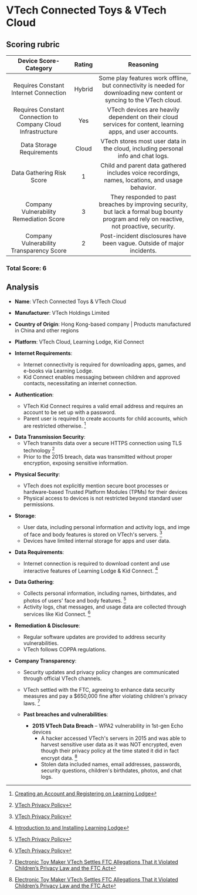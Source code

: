# VTech Connected Toys & VTech Cloud

## Scoring rubric
| Device Score-Category |  Rating | Reasoning | 
| :---: | :---: | :---: | 
| Requires Constant Internet Connection | Hybrid | Some play features work offline, but connectivity is needed for downloading new content or syncing to the VTech cloud. |
| Requires Constant Connection to Company Cloud Infrastructure | Yes | VTech devices are heavily dependent on their cloud services for content, learning apps, and user accounts. |
| Data Storage Requirements | Cloud | VTech stores most user data in the cloud, including personal info and chat logs. |
| Data Gathering Risk Score | 1 | Child and parent data gathered includes voice recordings, names, locations, and usage behavior. |
| Company Vulnerability Remediation Score | 3 | They responded to past breaches by improving security, but lack a formal bug bounty program and rely on reactive, not proactive, security. |
| Company Vulnerability Transparency Score | 2 | Post-incident disclosures have been vague. Outside of major incidents. | 

### Total Score: 6

## Analysis  
- **Name**: VTech Connected Toys & VTech Cloud
- **Manufacturer**: VTech Holdings Limited
- **Country of Origin**: Hong Kong-based company | Products manufactured in China and other regions 
- **Platform**: VTech Cloud, Learning Lodge, Kid Connect​

- **Internet Requirements**:  
    - Internet connectivity is required for downloading apps, games, and e-books via Learning Lodge.
    - Kid Connect enables messaging between children and approved contacts, necessitating an internet connection. 

- **Authentication**:  
    - VTech Kid Connect requires a valid email address and requires an account to be set up with a password. 
    - Parent user is required to create accounts for child accounts, which are restricted otherwise. [^1]

 [^1]: [Creating an Account and Registering on Learning Lodge](https://www.vtechkids.com/tutorials/innotab3)

- **Data Transmission Security**:  
    - VTech transmits data over a secure HTTPS connection using TLS technology [^2]
    - Prior to the 2015 breach, data was transmitted without proper encryption, exposing sensitive information.​

[^2]: [VTech Privacy Policy](https://www.vtechda.com/legal/version/view.aspx?country=US&lang=eng&x=4&y=1)

- **Physical Security**:  
    - VTech does not explicitly mention secure boot processes or hardware-based Trusted Platform Modules (TPMs) for their devices
    - Physical access to devices is not restricted beyond standard user permissions.

- **Storage**:  
    - User data, including personal information and activity logs, and imge of face and body features is stored on VTech's servers. [^2]
    - Devices have limited internal storage for apps and user data.

- **Data Requirements**:  
    - Internet connection is required to download content and use interactive features of Learning Lodge & Kid Connect. [^3]

[^3]: [Introduction to and Installing Learning Lodge](https://www.vtechkids.com/tutorials/innotab3)

- **Data Gathering**:  
    - Collects personal information, including names, birthdates, and photos of users' face and body features. [^2]
    - Activity logs, chat messages, and usage data are collected through services like Kid Connect. [^2]

- **Remediation & Disclosure**:  
    - Regular software updates are provided to address security vulnerabilities.
    - VTech follows COPPA regulations. 
      
- **Company Transparency**:  
    - Security updates and privacy policy changes are communicated through official VTech channels.
    - VTech settled with the FTC, agreeing to enhance data security measures and pay a $650,000 fine after violating children's privacy laws. [^4]
 
    - **Past breaches and vulnerabilities**:  
        - **2015 VTech Data Breach** –  WPA2 vulnerability in 1st-gen Echo devices
          - A hacker accessed VTech's servers in 2015 and was able to harvest sensitive user data as it was NOT encrypted, even though their privacy policy at the time stated it did in fact encrypt data. [^4]
          - Stolen data included names, email addresses, passwords, security questions, children's birthdates, photos, and chat logs.
         
[^4]: [Electronic Toy Maker VTech Settles FTC Allegations That it Violated Children’s Privacy Law and the FTC Act](https://www.ftc.gov/news-events/news/press-releases/2018/01/electronic-toy-maker-vtech-settles-ftc-allegations-it-violated-childrens-privacy-law-ftc-act)
        
